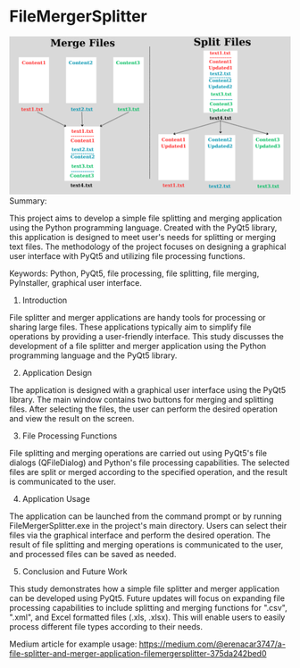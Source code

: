 # FileMergerSplitter
![](FileMergeSplit.png)
Summary:

This project aims to develop a simple file splitting and merging application using the Python programming language. Created with the PyQt5 library, this application is designed to meet user's needs for splitting or merging text files. The methodology of the project focuses on designing a graphical user interface with PyQt5 and utilizing file processing functions.

Keywords: Python, PyQt5, file processing, file splitting, file merging, PyInstaller, graphical user interface.

1. Introduction

File splitter and merger applications are handy tools for processing or sharing large files. These applications typically aim to simplify file operations by providing a user-friendly interface. This study discusses the development of a file splitter and merger application using the Python programming language and the PyQt5 library.

2. Application Design

The application is designed with a graphical user interface using the PyQt5 library. The main window contains two buttons for merging and splitting files. After selecting the files, the user can perform the desired operation and view the result on the screen.

3. File Processing Functions

File splitting and merging operations are carried out using PyQt5's file dialogs (QFileDialog) and Python's file processing capabilities. The selected files are split or merged according to the specified operation, and the result is communicated to the user.

4. Application Usage

The application can be launched from the command prompt or by running FileMergerSplitter.exe in the project's main directory. Users can select their files via the graphical interface and perform the desired operation. The result of file splitting and merging operations is communicated to the user, and processed files can be saved as needed.

5. Conclusion and Future Work

This study demonstrates how a simple file splitter and merger application can be developed using PyQt5. Future updates will focus on expanding file processing capabilities to include splitting and merging functions for ".csv", ".xml", and Excel formatted files (.xls, .xlsx). This will enable users to easily process different file types according to their needs.

Medium article for example usage: https://medium.com/@erenacar3747/a-file-splitter-and-merger-application-filemergersplitter-375da242bed0